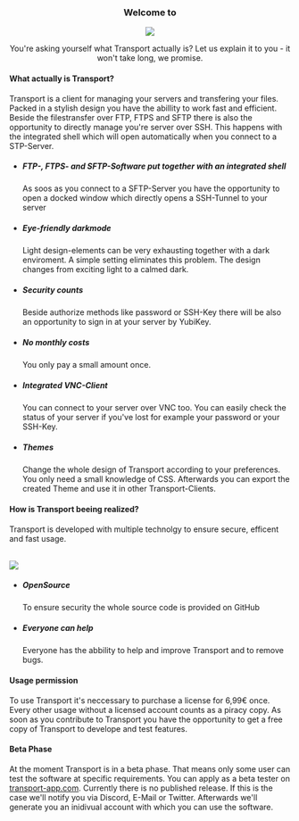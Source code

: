 <h3 align="center">Welcome to</h2>
<p align="center">
  <img src="https://transport-app.com/files/img/logo_colored.png">
</p>
<p align="center">You're asking yourself what Transport actually is? Let us explain it to you - it won't take long, we promise.</p>


<h4>What actually is Transport?</h4>
<p>Transport is a client for managing your servers and transfering your files. Packed in a stylish design you have the abillity to work fast and efficient. Beside the filestransfer over FTP, FTPS and SFTP there is also the opportunity to directly manage you're server over SSH. This happens with the integrated shell which will open automatically when you connect to a STP-Server.</p>


<ul>
<li><h5>FTP-, FTPS- and SFTP-Software put together with an integrated shell</h5></li>
<p>As soos as you connect to a SFTP-Server you have the opportunity to open a docked window which directly opens a SSH-Tunnel to your server</p>

<li><h5>Eye-friendly darkmode</h5></li>
<p>Light design-elements can be very exhausting together with a dark enviroment. A simple setting eliminates this problem. The design changes from exciting light to a calmed dark.</p>

<li><h5>Security counts</h5></li>
<p>Beside authorize methods like password or SSH-Key there will be also an opportunity to sign in at your server by YubiKey.</p>

<li><h5>No monthly costs</h5></li>
<p>You only pay a small amount once.</p>

<li><h5>Integrated VNC-Client</h5></li>
<p>You can connect to your server over VNC too. You can easily check the status of your server if you've lost for example your password or your SSH-Key.</p>

<li><h5>Themes</h5></li>
<p>Change the whole design of Transport according to your preferences. You only need a small knowledge of CSS. Afterwards you can export the created Theme and use it in other Transport-Clients.</p>
</ul>


<h4>How is Transport beeing realized?</h4>
<p>Transport is developed with multiple technolgy to ensure secure, efficent and fast usage.</p>
<br>
<img src="https://transport-app.com/files/img/technologies.png">
<ul>
<li><h5>OpenSource</h5>
<p>To ensure security the whole source code is provided on GitHub</p>
<li><h5>Everyone can help</h5>
<p>Everyone has the abbility to help and improve Transport and to remove bugs.</p>
</ul>


<h4>Usage permission</h4>
<p>To use Transport it's neccessary to purchase a license for 6,99€ once. Every other usage without a licensed account counts as a piracy copy. As soon as you contribute to Transport you have the opportunity to get a free copy of Transport to develope and test features.</p>


<h4>Beta Phase</h4>
<p>At the moment Transport is in a beta phase. That means only some user can test the software at specific requirements. You can apply as a beta tester on <a href="https://transport-app.com">transport-app.com</a>. Currently there is no published release. If this is the case we'll notify you via Discord, E-Mail or Twitter. Afterwards we'll generate you an inidivual account with which you can use the software.</p>
